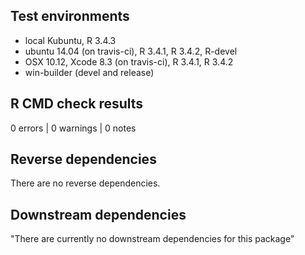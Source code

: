 ## Test environments
* local Kubuntu, R 3.4.3
* ubuntu 14.04 (on travis-ci), R 3.4.1, R 3.4.2, R-devel
* OSX 10.12, Xcode 8.3 (on travis-ci), R 3.4.1, R 3.4.2
* win-builder (devel and release)

## R CMD check results

0 errors | 0 warnings | 0 notes

## Reverse dependencies

There are no reverse dependencies.

## Downstream dependencies

"There are currently no downstream dependencies for this package”


